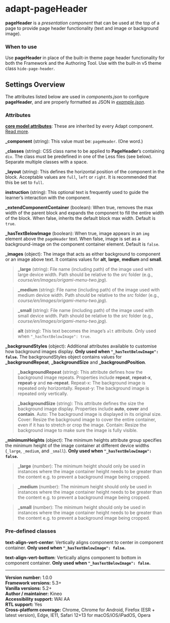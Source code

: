 # adapt-pageHeader

**pageHeader** is a *presentation component* that can be used at the top of a page to provide page header functionality (text and image or background image).

### When to use
Use **pageHeader** in place of the built-in theme page header functionality for both the Framework and the Authoring Tool. Use with the built-in v5 theme class `hide-page-header`.

## Settings Overview

The attributes listed below are used in *components.json* to configure **pageHeader**, and are properly formatted as JSON in [*example.json*](https://github.com/cgkineo/adapt-pageHeader/blob/master/example.json).

### Attributes

[**core model attributes**](https://github.com/adaptlearning/adapt_framework/wiki/Core-model-attributes): These are inherited by every Adapt component. [Read more](https://github.com/adaptlearning/adapt_framework/wiki/Core-model-attributes).

**\_component** (string): This value must be: `pageHeader`. (One word.)

**\_classes** (string): CSS class name to be applied to **PageHeader**’s containing `div`. The class must be predefined in one of the Less files (see below). Separate multiple classes with a space.

**\_layout** (string): This defines the horizontal position of the component in the block. Acceptable values are `full`, `left` or `right`. It is recommended that this be set to `full`.

**instruction** (string): This optional text is frequently used to guide the learner’s interaction with the component.

**\_extendComponentContainer** (boolean): When true, removes the max width of the parent block and expands the component to fill the entire width of the block. When false, inherits the default block max width. Default is `true`.

**\_hasTextBelowImage** (boolean): When true, image appears in an `img` element above the `pageHeader` text. When false, image is set as a background-image on the component container element. Default is `false`.

**\_images** (object): The image that acts as either background to component or an image above text. It contains values for **alt**, **large**, **medium** and **small**.

>**\_large** (string): File name (including path) of the image used with large device width. Path should be relative to the *src* folder (e.g., *course/en/images/origami-menu-two.jpg*).

>**\_medium** (string): File name (including path) of the image used with medium device width. Path should be relative to the *src* folder (e.g., *course/en/images/origami-menu-two.jpg*).

>**\_small** (string): File name (including path) of the image used with small device width. Path should be relative to the *src* folder (e.g., *course/en/images/origami-menu-two.jpg*).

>**alt** (string): This text becomes the image’s `alt` attribute. Only used when `"_hasTextBelowImage": true`.

**_backgroundStyles** (object): Additional attributes available to customise how background images display. **Only used when `"_hasTextBelowImage": false`.** The backgroundStyles object contains values for **\_backgroundRepeat**, **\_backgroundSize** and **\_backgroundPosition**.

>**\_backgroundRepeat** (string): This attribute defines how the background image repeats. Properties include **repeat**, **repeat-x**, **repeat-y** and **no-repeat**. Repeat-x: The background image is repeated only horizontally. Repeat-y: The background image is repeated only vertically.

>**\_backgroundSize** (string): This attribute defines the size the background image display. Properties include **auto**, **cover** and **contain**. Auto: The background image is displayed in its original size. Cover: Resize the background image to cover the entire container, even if it has to stretch or crop the image. Contain: Resize the background image to make sure the image is fully visible.

**\_minimumHeights** (object): The minimum heights attribute group specifies the minimum height of the image container at different device widths (`_large`, `_medium`, and `_small`). **Only used when `"_hasTextBelowImage": false`.**

>**\_large** (number): The minimum height should only be used in instances where the image container height needs to be greater than the content e.g. to prevent a background image being cropped.

>**\_medium** (number): The minimum height should only be used in instances where the image container height needs to be greater than the content e.g. to prevent a background image being cropped.

>**\_small** (number): The minimum height should only be used in instances where the image container height needs to be greater than the content e.g. to prevent a background image being cropped.

### Pre-defined classes

**text-align-vert-center**: Vertically aligns component to center in component container. **Only used when `"_hasTextBelowImage": false`.**

**text-align-vert-bottom**: Vertically aligns component to bottom in component container. **Only used when `"_hasTextBelowImage": false`.**

----------------------------
**Version number:**  1.0.0<br>
**Framework versions:**  5.3+<br>
**Vanilla versions:**  5.2+<br>
**Author / maintainer:**  Kineo<br>
**Accessibility support:**  WAI AA<br>
**RTL support:**  Yes<br>
**Cross-platform coverage:** Chrome, Chrome for Android, Firefox (ESR + latest version), Edge, IE11, Safari 12+13 for macOS/iOS/iPadOS, Opera<br>
